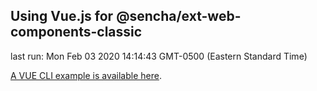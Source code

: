 ## Using Vue.js for @sencha/ext-web-components-classic

last run: Mon Feb 03 2020 14:14:43 GMT-0500 (Eastern Standard Time)


[A VUE CLI example is available here](https://github.com/sencha/ext-web-components/tree/ext-web-components-7.1.1/packages/ext-web-components-boilerplate-vue-cli).
